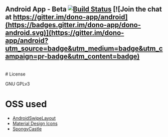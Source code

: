 ## Android App - Beta [![Build Status](https://travis-ci.org/dono-app/dono-android.svg?branch=master)](https://travis-ci.org/dono-app/dono-android) [![Join the chat at https://gitter.im/dono-app/android](https://badges.gitter.im/dono-app/dono-android.svg)](https://gitter.im/dono-app/android?utm_source=badge&utm_medium=badge&utm_campaign=pr-badge&utm_content=badge)
<br>
# License

GNU GPLv3
<br>
# OSS used

- [AndroidSwipeLayout](https://github.com/daimajia/AndroidSwipeLayout)
- [Material Design Icons](https://github.com/Templarian/MaterialDesign)
- [SpongyCastle](https://github.com/rtyley/spongycastle)
